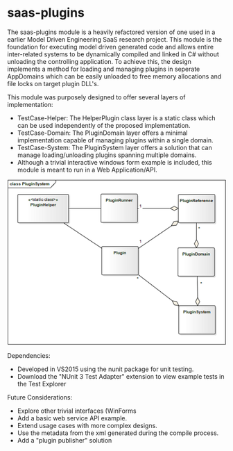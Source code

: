 # saas-plugins

The saas-plugins module is a heavily refactored version of one used in a earlier Model Driven Engineering SaaS research project. This module is the foundation for executing model driven generated code and allows entire inter-related systems to be dynamically compiled and linked in C# without unloading the controlling application. To achieve this, the design implements a method for loading and managing plugins in seperate AppDomains which can be easily unloaded to free memory allocations and file locks on target plugin DLL's.

This module was purposely designed to offer several layers of implementation:
- TestCase-Helper: The HelperPlugin class layer is a static class which can be used independently of the proposed implementation.
- TestCase-Domain: The PluginDomain layer offers a minimal implementation capable of managing plugins within a single domain.
- TestCase-System: The PluginSystem layer offers a solution that can manage loading/unloading plugins spanning multiple domains.
- Although a trivial interactive windows form example is included, this module is meant to run in a Web Application/API.

![Alt text](readme-resources/PluginSystem.png?raw=true "Title")


Dependencies:
- Developed in VS2015 using the nunit package for unit testing.
- Download the "NUnit 3 Test Adapter" extension to view example tests in the Test Explorer

Future Considerations:
- Explore other trivial interfaces (WinForms
- Add a basic web service API example.
- Extend usage cases with more complex designs.
- Use the metadata from the xml generated during the compile process.
- Add a "plugin publisher" solution
